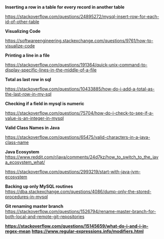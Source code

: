 **Inserting a row in a table for every record in another table**

https://stackoverflow.com/questions/24895272/mysql-insert-row-for-each-id-of-other-table

**Visualizing Code**

https://softwareengineering.stackexchange.com/questions/9761/how-to-visualize-code


**Printing a line in a file**

https://stackoverflow.com/questions/191364/quick-unix-command-to-display-specific-lines-in-the-middle-of-a-file

**Total as last row in sql**

https://stackoverflow.com/questions/10433885/how-do-i-add-a-total-as-the-last-row-in-my-sql

**Checking if a field in mysql is numeric**

https://stackoverflow.com/questions/75704/how-do-i-check-to-see-if-a-value-is-an-integer-in-mysql

**Valid Class Names in Java**

https://stackoverflow.com/questions/65475/valid-characters-in-a-java-class-name

**Java Ecosystem**  
https://www.reddit.com/r/java/comments/24d7kz/how_to_switch_to_the_java_ecosystem_what/

https://stackoverflow.com/questions/2993219/start-with-java-jvm-ecosystem

**Backing up only MySQL routines**  
https://dba.stackexchange.com/questions/4086/dump-only-the-stored-procedures-in-mysql

**Git renaming master branch**  
https://stackoverflow.com/questions/1526794/rename-master-branch-for-both-local-and-remote-git-repositories

**https://stackoverflow.com/questions/15145659/what-do-i-and-i-in-regex-mean**
**https://www.regular-expressions.info/modifiers.html**
